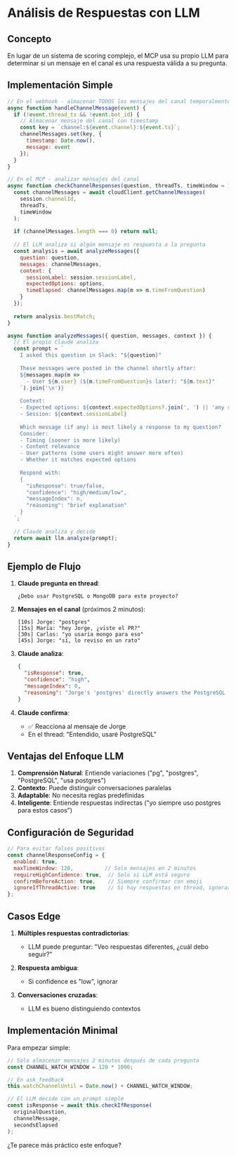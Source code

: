 # Análisis de Respuestas con LLM

## Concepto
En lugar de un sistema de scoring complejo, el MCP usa su propio LLM para determinar si un mensaje en el canal es una respuesta válida a su pregunta.

## Implementación Simple

```javascript
// En el webhook - almacenar TODOS los mensajes del canal temporalmente
async function handleChannelMessage(event) {
  if (!event.thread_ts && !event.bot_id) {
    // Almacenar mensaje del canal con timestamp
    const key = `channel:${event.channel}:${event.ts}`;
    channelMessages.set(key, {
      timestamp: Date.now(),
      message: event
    });
  }
}

// En el MCP - analizar mensajes del canal
async function checkChannelResponses(question, threadTs, timeWindow = 120) {
  const channelMessages = await cloudClient.getChannelMessages(
    session.channelId, 
    threadTs, 
    timeWindow
  );
  
  if (channelMessages.length === 0) return null;
  
  // El LLM analiza si algún mensaje es respuesta a la pregunta
  const analysis = await analyzeMessages({
    question: question,
    messages: channelMessages,
    context: {
      sessionLabel: session.sessionLabel,
      expectedOptions: options,
      timeElapsed: channelMessages.map(m => m.timeFromQuestion)
    }
  });
  
  return analysis.bestMatch;
}

async function analyzeMessages({ question, messages, context }) {
  // El propio Claude analiza
  const prompt = `
    I asked this question in Slack: "${question}"
    
    These messages were posted in the channel shortly after:
    ${messages.map(m => `
      - User ${m.user} (${m.timeFromQuestion}s later): "${m.text}"
    `).join('\n')}
    
    Context:
    - Expected options: ${context.expectedOptions?.join(', ') || 'any relevant response'}
    - Session: ${context.sessionLabel}
    
    Which message (if any) is most likely a response to my question?
    Consider:
    - Timing (sooner is more likely)
    - Content relevance
    - User patterns (some users might answer more often)
    - Whether it matches expected options
    
    Respond with:
    {
      "isResponse": true/false,
      "confidence": "high/medium/low",
      "messageIndex": n,
      "reasoning": "brief explanation"
    }
  `;
  
  // Claude analiza y decide
  return await llm.analyze(prompt);
}
```

## Ejemplo de Flujo

1. **Claude pregunta en thread**:
   ```
   ¿Debo usar PostgreSQL o MongoDB para este proyecto?
   ```

2. **Mensajes en el canal** (próximos 2 minutos):
   ```
   [10s] Jorge: "postgres"
   [15s] María: "hey Jorge, ¿viste el PR?"
   [30s] Carlos: "yo usaría mongo para eso"
   [45s] Jorge: "sí, lo reviso en un rato"
   ```

3. **Claude analiza**:
   ```json
   {
     "isResponse": true,
     "confidence": "high",
     "messageIndex": 0,
     "reasoning": "Jorge's 'postgres' directly answers the PostgreSQL vs MongoDB question, posted immediately after (10s)"
   }
   ```

4. **Claude confirma**:
   - ✅ Reacciona al mensaje de Jorge
   - En el thread: "Entendido, usaré PostgreSQL"

## Ventajas del Enfoque LLM

1. **Comprensión Natural**: Entiende variaciones ("pg", "postgres", "PostgreSQL", "usa postgres")
2. **Contexto**: Puede distinguir conversaciones paralelas
3. **Adaptable**: No necesita reglas predefinidas
4. **Inteligente**: Entiende respuestas indirectas ("yo siempre uso postgres para estos casos")

## Configuración de Seguridad

```javascript
// Para evitar falsos positivos
const channelResponseConfig = {
  enabled: true,
  maxTimeWindow: 120,          // Solo mensajes en 2 minutos
  requireHighConfidence: true,  // Solo si LLM está seguro
  confirmBeforeAction: true,    // Siempre confirmar con emoji
  ignoreIfThreadActive: true    // Si hay respuestas en thread, ignorar canal
};
```

## Casos Edge

1. **Múltiples respuestas contradictorias**:
   - LLM puede preguntar: "Veo respuestas diferentes, ¿cuál debo seguir?"

2. **Respuesta ambigua**:
   - Si confidence es "low", ignorar

3. **Conversaciones cruzadas**:
   - LLM es bueno distinguiendo contextos

## Implementación Minimal

Para empezar simple:

```javascript
// Solo almacenar mensajes 2 minutos después de cada pregunta
const CHANNEL_WATCH_WINDOW = 120 * 1000;

// En ask_feedback
this.watchChannelUntil = Date.now() + CHANNEL_WATCH_WINDOW;

// El LLM decide con un prompt simple
const isResponse = await this.checkIfResponse(
  originalQuestion,
  channelMessage,
  secondsElapsed
);
```

¿Te parece más práctico este enfoque?